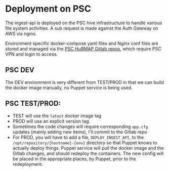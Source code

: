 # Deployment on PSC

The ingest-api is deployed on the PSC hive infrastructure to handle various file system activities. A sub request is made against the Auth Gateway on AWS via nginx.

Environment specific docker-compose yaml files and Nginx conf files are stored and managed via the [PSC HuBMAP Gitlab repos](https://gitlab.psc.edu/hubmap), which require PSC VPN and login to access.

## PSC DEV

The DEV environment is very different from TEST/PROD in that we can build the docker image manually, no Puppet service is being used.

## PSC TEST/PROD:

- TEST will use the `latest` docker image tag
- PROD will use an explicit version tag.
- Sometimes the code changes will require corresponding `app.cfg` updates (mainly adding new items), I'll commit to the Gitlab repo
- For PROD, you will have to add a file, `DEPLOY_INGEST_API`, to the `/opt/repository/{hostname}-{env}` directory so that Puppet knows to actually deploy things.
Puppet service will pull the docker image and the Gitlab changes, and should redeploy the containers. The new config will be placed in the appropriate places, by Puppet, prior to the redeployment.
